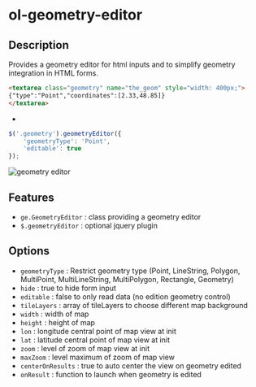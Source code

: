 # ol-geometry-editor

## Description

Provides a geometry editor for html inputs and to simplify geometry integration in HTML forms.

```html
<textarea class="geometry" name="the_geom" style="width: 400px;">
{"type":"Point","coordinates":[2.33,48.85]}
</textarea>
```

+

```javascript
$('.geometry').geometryEditor({
    'geometryType': 'Point',
    'editable': true
});
```


![geometry editor](doc/geometry-types.png)



## Features

* `ge.GeometryEditor` : class providing a geometry editor
* `$.geometryEditor` : optional jquery plugin

## Options

* `geometryType`    : Restrict geometry type (Point, LineString, Polygon, MultiPoint, MultiLineString, MultiPolygon, Rectangle, Geometry)
* `hide`            : true to hide form input
* `editable`        : false to only read data (no edition geometry control)
* `tileLayers`      : array of tileLayers to choose different map background
* `width`           : width of map 
* `height`          : height of map
* `lon`             : longitude central point of map view at init
* `lat`             : latitude central point of map view at init
* `zoom`            : level of zoom of map view at init
* `maxZoom`         : level maximum of zoom of map view
* `centerOnResults` : true to auto center the view on geometry edited
* `onResult`        : function to launch when geometry is edited


